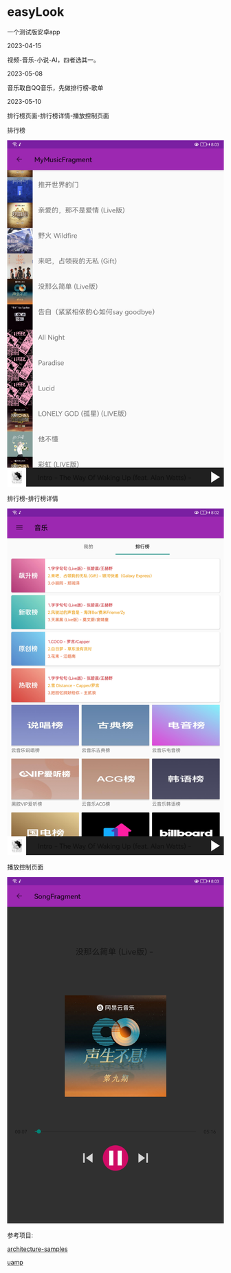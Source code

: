 # easyLook
一个测试版安卓app

2023-04-15

视频-音乐-小说-AI，四者选其一。

2023-05-08

音乐取自QQ音乐，先做排行榜-歌单

2023-05-10

排行榜页面-排行榜详情-播放控制页面

排行榜

![image](https://github.com/VCE-K/EasyLook/blob/main/image/image-20230518200446914.png)

排行榜-排行榜详情

![image](https://github.com/VCE-K/EasyLook/blob/main/image/image-20230518200501030.png)

播放控制页面

![image](https://github.com/VCE-K/EasyLook/blob/main/image/image-20230518200522342.png)



参考项目:

[architecture-samples](https://github.com/android/architecture-samples)

[uamp](https://github.com/android/uamp)





